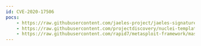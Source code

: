 ```yaml
---
id: CVE-2020-17506
pocs:
    - https://raw.githubusercontent.com/jaeles-project/jaeles-signatures/master/cves/artica-web-proxy-sqli-cve-2020-17506.yaml
    - https://raw.githubusercontent.com/projectdiscovery/nuclei-templates/master/cves/CVE-2020-17506.yaml
    - https://raw.githubusercontent.com/rapid7/metasploit-framework/master/modules/exploits/linux/http/artica_proxy_auth_bypass_service_cmds_peform_command_injection.rb
---
```

